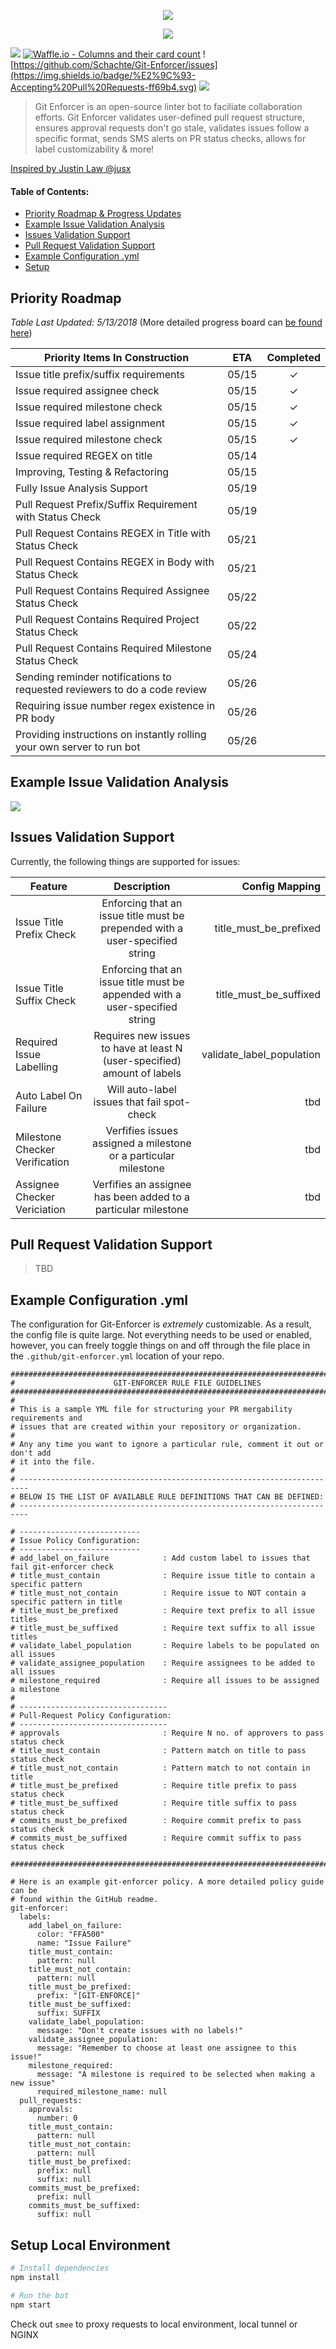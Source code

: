 
<p align="center">
  <img src="https://i.imgur.com/tOQ5Bhh.png"/>
</p>


<p align="center">
  <a href="https://github.com/apps/git-enforcer">
    <img src="https://i.imgur.com/0n2G4WX.png"/>
  </a>
</p>

![](https://img.shields.io/badge/GitEnforcer-v0.0.1-green.svg)
[![Waffle.io - Columns and their card count](https://badge.waffle.io/Schachte/Git-Enforcer.svg?columns=all)](https://waffle.io/Schachte/Git-Enforcer)
![https://github.com/Schachte/Git-Enforcer/issues](https://img.shields.io/badge/%E2%9C%93-Accepting%20Pull%20Requests-ff69b4.svg)
![](https://img.shields.io/github/stars/schachte/git-enforcer.svg?style=social&label=Stars)

> Git Enforcer is an open-source linter bot to faciliate collaboration efforts. Git Enforcer validates user-defined pull request structure, ensures approval requests don't go stale, validates issues follow a specific format, sends SMS alerts on PR status checks, allows for label customizability & more!

[Inspired by Justin Law @jusx](https://github.com/jusx)

#### Table of Contents: 

- [Priority Roadmap & Progress Updates](#priority-roadmap)
- [Example Issue Validation Analysis](#example-issue-validation-analysis)
- [Issues Validation Support](#issues-validation-support)
- [Pull Request Validation Support](#pull-request-validation-support)
- [Example Configuration .yml](#example-configuration-yml)
- [Setup](#setup-local-environment)


## Priority Roadmap

_Table Last Updated: 5/13/2018_ (More detailed progress board can [be found here](https://waffle.io/Schachte/Git-Enforcer))

| Priority Items In Construction | ETA | Completed | 
| ------------- |:-------------: | :-------------: |
| Issue title prefix/suffix requirements |  05/15 | ✓ |
| Issue required assignee check |  05/15 | ✓ |
| Issue required milestone check |  05/15 | ✓ |
| Issue required label assignment  |  05/15 | ✓ |
| Issue required milestone check |  05/15 | ✓ |
| Issue required REGEX on title |  05/14 |  |
| Improving, Testing & Refactoring |  05/15 |  |
| Fully Issue Analysis Support      |  05/19 | |
| Pull Request Prefix/Suffix Requirement with Status Check      |  05/19 | |
| Pull Request Contains REGEX in Title with Status Check      |  05/21 | |
| Pull Request Contains REGEX in Body with Status Check      |  05/21 | |
| Pull Request Contains Required Assignee Status Check |  05/22 | |
| Pull Request Contains Required Project Status Check |  05/22 | |
| Pull Request Contains Required Milestone Status Check |  05/24 | |
| Sending reminder notifications to requested reviewers to do a code review | 05/26 | |
| Requiring issue number regex existence in PR body | 05/26 | |
| Providing instructions on instantly rolling your own server to run bot | 05/26 | |

## Example Issue Validation Analysis
![](https://i.imgur.com/Glqiyrv.png)

## Issues Validation Support

Currently, the following things are supported for issues:

| Feature        | Description           | Config Mapping  |
| ------------- |:-------------:| -----:|
| Issue Title Prefix Check      | Enforcing that an issue title must be prepended with a user-specified string | title_must_be_prefixed |
| Issue Title Suffix Check      | Enforcing that an issue title must be appended with a user-specified string      |   title_must_be_suffixed |
| Required Issue Labelling | Requires new issues to have at least N (user-specified) amount of labels      |    validate_label_population |
| Auto Label On Failure | Will auto-label issues that fail spot-check      |    tbd |
| Milestone Checker Verification | Verfifies issues assigned a milestone or a particular milestone      |    tbd |
| Assignee Checker Vericiation | Verfifies an assignee has been added to a particular milestone      |    tbd |


## Pull Request Validation Support

> TBD
    
## Example Configuration .yml

The configuration for Git-Enforcer is _extremely_ customizable. As a result, the config file is quite large. Not everything needs to be used or enabled, however, you can freely toggle things on and off through the file place in the `.github/git-enforcer.yml` location of your repo. 

```
#############################################################################
#                      GIT-ENFORCER RULE FILE GUIDELINES
#############################################################################
#
# This is a sample YML file for structuring your PR mergability requirements and
# issues that are created within your repository or organization.
#
# Any any time you want to ignore a particular rule, comment it out or don't add
# it into the file.
#
# ------------------------------------------------------------------------
# BELOW IS THE LIST OF AVAILABLE RULE DEFINITIONS THAT CAN BE DEFINED:
# ------------------------------------------------------------------------

# ---------------------------
# Issue Policy Configuration:
# ---------------------------
# add_label_on_failure            : Add custom label to issues that fail git-enforcer check
# title_must_contain              : Require issue title to contain a specific pattern
# title_must_not_contain          : Require issue to NOT contain a specific pattern in title
# title_must_be_prefixed          : Require text prefix to all issue titles
# title_must_be_suffixed          : Require text suffix to all issue titles
# validate_label_population       : Require labels to be populated on all issues
# validate_assignee_population    : Require assignees to be added to all issues
# milestone_required              : Require all issues to be assigned a milestone
#
# ---------------------------------
# Pull-Request Policy Configuration:
# ---------------------------------
# approvals                       : Require N no. of approvers to pass status check
# title_must_contain              : Pattern match on title to pass status check
# title_must_not_contain          : Pattern match to not contain in title 
# title_must_be_prefixed          : Require title prefix to pass status check
# title_must_be_suffixed          : Require title suffix to pass status check
# commits_must_be_prefixed        : Require commit prefix to pass status check
# commits_must_be_suffixed        : Require commit suffix to pass status check

#############################################################################

# Here is an example git-enforcer policy. A more detailed policy guide can be
# found within the GitHub readme.
git-enforcer:
  labels:
    add_label_on_failure:
      color: "FFA500"
      name: "Issue Failure"
    title_must_contain:
      pattern: null
    title_must_not_contain:
      pattern: null
    title_must_be_prefixed:
      prefix: "[GIT-ENFORCE]"
    title_must_be_suffixed:
      suffix: SUFFIX
    validate_label_population:
      message: "Don't create issues with no labels!"
    validate_assignee_population:
      message: "Remember to choose at least one assignee to this issue!"
    milestone_required:
      message: "A milestone is required to be selected when making a new issue"
      required_milestone_name: null
  pull_requests:
    approvals:
      number: 0
    title_must_contain:
      pattern: null
    title_must_not_contain:
      pattern: null
    title_must_be_prefixed:
      prefix: null
      suffix: null
    commits_must_be_prefixed:
      prefix: null
    commits_must_be_suffixed:
      suffix: null

```

 
## Setup Local Environment

```sh
# Install dependencies
npm install

# Run the bot
npm start
```

Check out `smee` to proxy requests to local environment, local tunnel or NGINX
